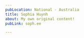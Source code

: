 ```yaml
---
pubLocation: National - Australia
title: Sophia Huynh
about: My own original content!
pubLink: soph.ee

---
```

